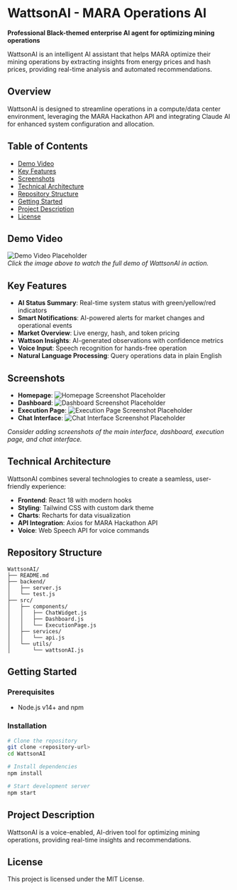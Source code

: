 # WattsonAI - MARA Operations AI

**Professional Black-themed enterprise AI agent for optimizing mining operations**

WattsonAI is an intelligent AI assistant that helps MARA optimize their mining operations by extracting insights from energy prices and hash prices, providing real-time analysis and automated recommendations.

## Overview

WattsonAI is designed to streamline operations in a compute/data center environment, leveraging the MARA Hackathon API and integrating Claude AI for enhanced system configuration and allocation.

## Table of Contents

- [Demo Video](#demo-video)
- [Key Features](#key-features)
- [Screenshots](#screenshots)
- [Technical Architecture](#technical-architecture)
- [Repository Structure](#repository-structure)
- [Getting Started](#getting-started)
- [Project Description](#project-description)
- [License](#license)

## Demo Video

![Demo Video Placeholder](#)  
*Click the image above to watch the full demo of WattsonAI in action.*

## Key Features

- **AI Status Summary**: Real-time system status with green/yellow/red indicators
- **Smart Notifications**: AI-powered alerts for market changes and operational events
- **Market Overview**: Live energy, hash, and token pricing
- **Wattson Insights**: AI-generated observations with confidence metrics
- **Voice Input**: Speech recognition for hands-free operation
- **Natural Language Processing**: Query operations data in plain English

## Screenshots

- **Homepage**: ![Homepage Screenshot Placeholder](#)
- **Dashboard**: ![Dashboard Screenshot Placeholder](#)
- **Execution Page**: ![Execution Page Screenshot Placeholder](#)
- **Chat Interface**: ![Chat Interface Screenshot Placeholder](#)

*Consider adding screenshots of the main interface, dashboard, execution page, and chat interface.*

## Technical Architecture

WattsonAI combines several technologies to create a seamless, user-friendly experience:

- **Frontend**: React 18 with modern hooks
- **Styling**: Tailwind CSS with custom dark theme
- **Charts**: Recharts for data visualization
- **API Integration**: Axios for MARA Hackathon API
- **Voice**: Web Speech API for voice commands

## Repository Structure

```
WattsonAI/
├── README.md
├── backend/
│   ├── server.js
│   └── test.js
├── src/
│   ├── components/
│   │   ├── ChatWidget.js
│   │   ├── Dashboard.js
│   │   └── ExecutionPage.js
│   ├── services/
│   │   └── api.js
│   └── utils/
│       └── wattsonAI.js
```

## Getting Started

### Prerequisites

- Node.js v14+ and npm

### Installation

```bash
# Clone the repository
git clone <repository-url>
cd WattsonAI

# Install dependencies
npm install

# Start development server
npm start
```

## Project Description

WattsonAI is a voice-enabled, AI-driven tool for optimizing mining operations, providing real-time insights and recommendations.

## License

This project is licensed under the MIT License.